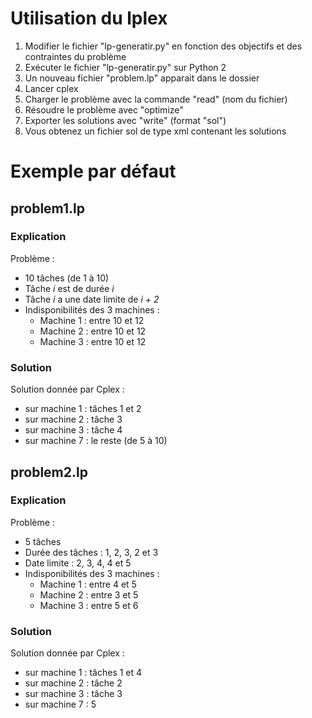# **Utilisation du lplex**

1. Modifier le fichier "lp-generatir.py" en fonction des objectifs et des contraintes du problème
2. Exécuter le fichier "lp-generatir.py" sur Python 2
3. Un nouveau fichier "problem.lp" apparait dans le dossier
4. Lancer cplex 
5. Charger le problème avec la commande "read" (nom du fichier)
6. Résoudre le problème avec "optimize"
7. Exporter les solutions avec "write" (format "sol")
8. Vous obtenez un fichier sol de type xml contenant les solutions

# **Exemple par défaut**

## **problem1.lp**

### **Explication**

Problème :
- 10 tâches (de 1 à 10)
- Tâche *i* est de durée *i*
- Tâche *i* a une date limite de *i + 2*
- Indisponibilités des 3 machines :
    - Machine 1 : entre 10 et 12
    - Machine 2 : entre 10 et 12
    - Machine 3 : entre 10 et 12

### **Solution**

Solution donnée par Cplex :
- sur machine 1 : tâches 1 et 2
- sur machine 2 : tâche 3
- sur machine 3 : tâche 4
- sur machine 7 : le reste (de 5 à 10)

## **problem2.lp**

### **Explication**

Problème :
- 5 tâches
- Durée des tâches : 1, 2, 3, 2 et 3
- Date limite : 2, 3, 4, 4 et 5
- Indisponibilités des 3 machines :
    - Machine 1 : entre 4 et 5
    - Machine 2 : entre 3 et 5
    - Machine 3 : entre 5 et 6

### **Solution**

Solution donnée par Cplex :
- sur machine 1 : tâches 1 et 4
- sur machine 2 : tâche 2
- sur machine 3 : tâche 3
- sur machine 7 : 5
